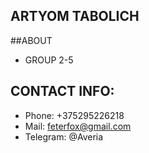 ## ARTYOM TABOLICH

##ABOUT
- GROUP 2-5

## CONTACT INFO:
- Phone: +375295226218
- Mail: feterfox@gmail.com
- Telegram: @Averia
